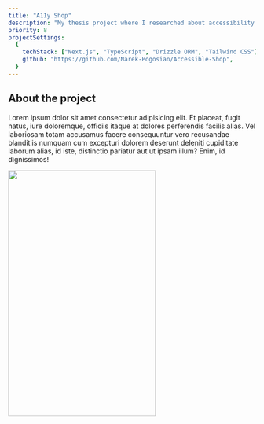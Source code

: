 ```yaml
---
title: "A11y Shop"
description: "My thesis project where I researched about accessibility and built a prototype of an online store with accessibility requirements."
priority: 8
projectSettings:
  {
    techStack: ["Next.js", "TypeScript", "Drizzle ORM", "Tailwind CSS"],
    github: "https://github.com/Narek-Pogosian/Accessible-Shop",
  }
---
```


## About the project

Lorem ipsum dolor sit amet consectetur adipisicing elit. Et placeat, fugit natus, iure doloremque, officiis itaque at dolores perferendis facilis alias. Vel laboriosam totam accusamus facere consequuntur vero recusandae blanditiis numquam cum excepturi dolorem deserunt deleniti cupiditate laborum alias, id iste, distinctio pariatur aut ut ipsam illum? Enim, id dignissimos!

<img src="/images/shop.webp" alt="" width="300" height="500" class="w-full"/>
